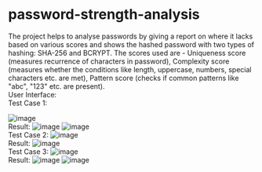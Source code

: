 # password-strength-analysis
The project helps to analyse passwords by giving a report on where it lacks based on various scores and shows the hashed password with two types of hashing: SHA-256 and BCRYPT.
The scores used are - Uniqueness score (measures recurrence of characters in password), Complexity score (measures whether the conditions like length, uppercase, numbers, special characters etc. are met), Pattern score (checks if common patterns like "abc", "123" etc. are present).
<br>User Interface: 
<br>Test Case 1:

![image](https://github.com/SmritiLVijay/password-strength-analysis/assets/90603503/55b7e4fe-cbdf-4aa7-ac03-8fc667b74eaf)
<br>Result:
![image](https://github.com/SmritiLVijay/password-strength-analysis/assets/90603503/fe8fbd93-cf9a-4576-a909-d04a291dd757)
![image](https://github.com/SmritiLVijay/password-strength-analysis/assets/90603503/a99dfe69-583e-4a5d-8430-e5c779f4c725)
<br>Test Case 2:
![image](https://github.com/SmritiLVijay/password-strength-analysis/assets/90603503/e53b702e-1ad4-4b2a-969a-a77394fedd29)
<br>Result:
![image](https://github.com/SmritiLVijay/password-strength-analysis/assets/90603503/b49f3238-9371-4d6e-ad6e-89d82320f5b5)
<br>Test Case 3:
![image](https://github.com/SmritiLVijay/password-strength-analysis/assets/90603503/80a95b8a-813e-4d32-96e1-1d1ae9a2954a)
<br>Result:
![image](https://github.com/SmritiLVijay/password-strength-analysis/assets/90603503/c00bb385-6ec9-4d28-a407-1c74fd0e94cd)
![image](https://github.com/SmritiLVijay/password-strength-analysis/assets/90603503/ee527bc7-34ab-4602-8596-3e3669b33760)

